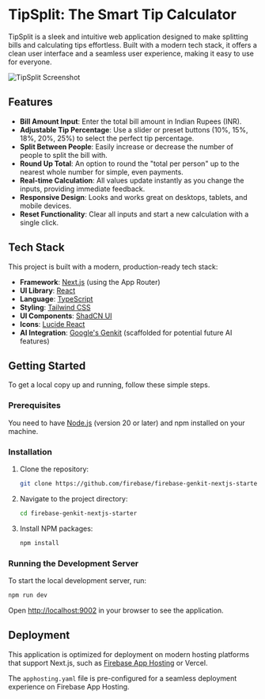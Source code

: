 # TipSplit: The Smart Tip Calculator

TipSplit is a sleek and intuitive web application designed to make splitting bills and calculating tips effortless. Built with a modern tech stack, it offers a clean user interface and a seamless user experience, making it easy to use for everyone.

![TipSplit Screenshot](https://placehold.co/800x500.png)

## Features

- **Bill Amount Input**: Enter the total bill amount in Indian Rupees (INR).
- **Adjustable Tip Percentage**: Use a slider or preset buttons (10%, 15%, 18%, 20%, 25%) to select the perfect tip percentage.
- **Split Between People**: Easily increase or decrease the number of people to split the bill with.
- **Round Up Total**: An option to round the "total per person" up to the nearest whole number for simple, even payments.
- **Real-time Calculation**: All values update instantly as you change the inputs, providing immediate feedback.
- **Responsive Design**: Looks and works great on desktops, tablets, and mobile devices.
- **Reset Functionality**: Clear all inputs and start a new calculation with a single click.

## Tech Stack

This project is built with a modern, production-ready tech stack:

- **Framework**: [Next.js](https://nextjs.org/) (using the App Router)
- **UI Library**: [React](https://react.dev/)
- **Language**: [TypeScript](https://www.typescriptlang.org/)
- **Styling**: [Tailwind CSS](https://tailwindcss.com/)
- **UI Components**: [ShadCN UI](https://ui.shadcn.com/)
- **Icons**: [Lucide React](https://lucide.dev/guide/packages/lucide-react)
- **AI Integration**: [Google's Genkit](https://firebase.google.com/docs/genkit) (scaffolded for potential future AI features)

## Getting Started

To get a local copy up and running, follow these simple steps.

### Prerequisites

You need to have [Node.js](https://nodejs.org/en) (version 20 or later) and npm installed on your machine.

### Installation

1.  Clone the repository:
    ```sh
    git clone https://github.com/firebase/firebase-genkit-nextjs-starter.git
    ```
2.  Navigate to the project directory:
    ```sh
    cd firebase-genkit-nextjs-starter
    ```
3.  Install NPM packages:
    ```sh
    npm install
    ```

### Running the Development Server

To start the local development server, run:

```sh
npm run dev
```

Open [http://localhost:9002](http://localhost:9002) in your browser to see the application.

## Deployment

This application is optimized for deployment on modern hosting platforms that support Next.js, such as [Firebase App Hosting](https://firebase.google.com/docs/app-hosting) or Vercel.

The `apphosting.yaml` file is pre-configured for a seamless deployment experience on Firebase App Hosting.
